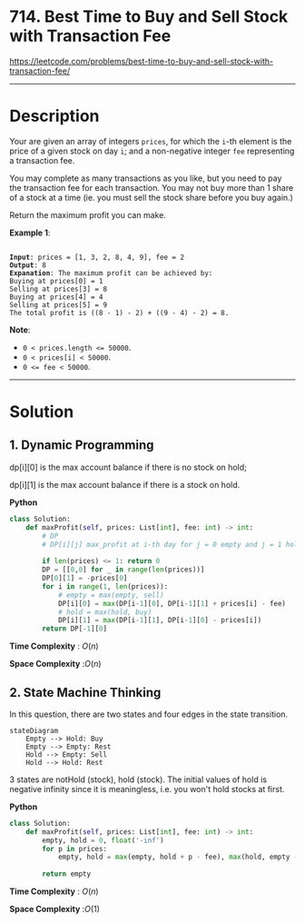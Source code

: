 # 714. Best Time to Buy and Sell Stock with Transaction Fee

https://leetcode.com/problems/best-time-to-buy-and-sell-stock-with-transaction-fee/

---

# Description

Your are given an array of integers `prices`, for which the `i`-th element is the price of a given stock on day `i`; and a non-negative integer `fee` representing a transaction fee.

You may complete as many transactions as you like, but you need to pay the transaction fee for each transaction. You may not buy more than 1 share of a stock at a time (ie. you must sell the stock share before you buy again.)

Return the maximum profit you can make.

**Example 1**:

<pre><code>
<b>Input</b>: prices = [1, 3, 2, 8, 4, 9], fee = 2
<b>Output</b>: 8
<b>Expanation</b>: The maximum profit can be achieved by:
Buying at prices[0] = 1
Selling at prices[3] = 8
Buying at prices[4] = 4
Selling at prices[5] = 9
The total profit is ((8 - 1) - 2) + ((9 - 4) - 2) = 8.
</code></pre>

**Note**:

- `0 < prices.length <= 50000`.
- `0 < prices[i] < 50000`.
- `0 <= fee < 50000`.

---

# Solution

## 1. Dynamic Programming

dp[i][0] is the max account balance if there is no stock on hold;

dp[i][1] is the max account balance if there is a stock on hold.

**Python**
```python
class Solution:
    def maxProfit(self, prices: List[int], fee: int) -> int:
        # DP
        # DP[i][j] max_profit at i-th day for j = 0 empty and j = 1 hold
        
        if len(prices) <= 1: return 0
        DP = [[0,0] for _ in range(len(prices))]
        DP[0][1] = -prices[0]
        for i in range(1, len(prices)):
            # empty = max(empty, sell)
            DP[i][0] = max(DP[i-1][0], DP[i-1][1] + prices[i] - fee) 
            # hold = max(hold, buy)
            DP[i][1] = max(DP[i-1][1], DP[i-1][0] - prices[i])
        return DP[-1][0]
```

**Time Complexity** : $O(n)$

**Space Complexity** :$O(n)$

## 2. State Machine Thinking

In this question, there are two states and four edges in the state transition.

```mermaid
stateDiagram
    Empty --> Hold: Buy
    Empty --> Empty: Rest
    Hold --> Empty: Sell
    Hold --> Hold: Rest
```

3 states are notHold (stock), hold (stock). The initial values of hold is negative infinity since it is meaningless, i.e. you won't hold stocks at first.

**Python**
```python
class Solution:
    def maxProfit(self, prices: List[int], fee: int) -> int:
        empty, hold = 0, float('-inf')
        for p in prices:
            empty, hold = max(empty, hold + p - fee), max(hold, empty - p)
            
        return empty
```

**Time Complexity** : $O(n)$

**Space Complexity** :$O(1)$
